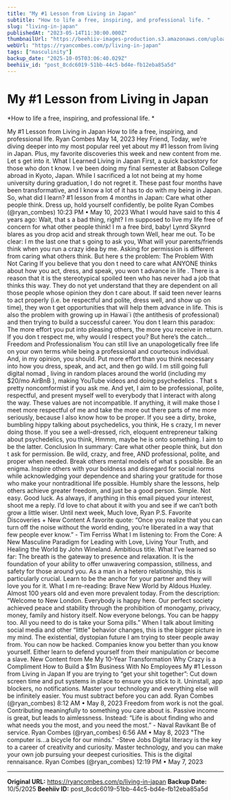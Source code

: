 ```yaml
---
title: "My #1 Lesson from Living in Japan"
subtitle: "How to life a free, inspiring, and professional life. "
slug: "living-in-japan"
publishedAt: "2023-05-14T11:30:00.000Z"
thumbnailUrl: "https://beehiiv-images-production.s3.amazonaws.com/uploads/asset/file/43f96d7d-329f-4362-a4f3-da1f30cee91d/tianshu-liu-SBK40fdKbAg-unsplash.jpg?t=1683947569"
webUrl: "https://ryancombes.com/p/living-in-japan"
tags: ["masculinity"]
backup_date: "2025-10-05T03:06:40.029Z"
beehiiv_id: "post_8cdc6019-51bb-44c5-bd4e-fb12eba85a5d"
---
```


# My #1 Lesson from Living in Japan

*How to life a free, inspiring, and professional life. *



My #1 Lesson from Living in Japan How to life a free, inspiring, and professional life. Ryan Combes May 14, 2023 Hey Friend, Today, we’re diving deeper into my most popular reel yet about my #1 lesson from living in Japan. Plus, my favorite discoveries this week and new content from me. Let s get into it. What I Learned Living in Japan First, a quick backstory for those who don t know. I ve been doing my final semester at Babson College abroad in Kyoto, Japan. While I sacrificed a lot not being at my home university during graduation, I do not regret it. These past four months have been transformative, and I know a lot of it has to do with my being in Japan. So, what did I learn? #1 lesson from 4 months in Japan: Care what other people think. Dress up, hold yourself confidently, be polite Ryan Combes (@ryan_combes) 10:23 PM • May 10, 2023 What I would have said to this 4 years ago: Wait, that s a bad thing, right? I m supposed to live my life free of concern for what other people think! I m a free bird, baby! Lynrd Skynrd blares as you drop acid and streak through town Well, hear me out. To be clear: I m the last one that s going to ask you, What will your parents/friends think when you run a crazy idea by me. Asking for permission is different from caring what others think. But here s the problem: The Problem With Not Caring If you believe that you don t need to care what ANYONE thinks about how you act, dress, and speak, you won t advance in life . There is a reason that it is the stereotypical spoiled teen who has never had a job that thinks this way. They do not yet understand that they are dependent on all those people whose opinion they don t care about. If said teen never learns to act properly (i.e. be respectful and polite, dress well, and show up on time), they won t get opportunities that will help them advance in life. This is also the problem with growing up in Hawai`i (the antithesis of professional) and then trying to build a successful career. You don t learn this paradox: The more effort you put into pleasing others, the more you receive in return. If you don t respect me, why would I respect you? But here’s the catch… Freedom and Professionalism You can still live an unapologetically free life on your own terms while being a professional and courteous individual. And, in my opinion, you should. Put more effort than you think necessary into how you dress, speak, and act, and then go wild. I m still going full digital nomad , living in random places around the world (including my $20/mo AirBnB ), making YouTube videos and doing psychedelics . That s pretty noncomformist if you ask me. And yet, I aim to be professional, polite, respectful, and present myself well to everybody that I interact with along the way. These values are not incompatible. If anything, it will make those I meet more respectful of me and take the more out there parts of me more seriously, because I also know how to be proper. If you see a dirty, broke, bumbling hippy talking about psychedelics, you think, He s crazy, I m never doing those. If you see a well-dressed, rich, eloquent entrepreneur talking about psychedelics, you think, Hmmm, maybe he is onto something. I aim to be the latter. Conclusion In summary: Care what other people think, but don t ask for permission. Be wild, crazy, and free, AND professional, polite, and proper when needed. Break others mental models of what s possible. Be an enigma. Inspire others with your boldness and disregard for social norms while acknowledging your dependence and sharing your gratitude for those who make your nontraditional life possible. Humbly share the lessons, help others achieve greater freedom, and just be a good person. Simple. Not easy. Good luck. As always, if anything in this email piqued your interest, shoot me a reply. I’d love to chat about it with you and see if we can’t both grow a little wiser. Until next week, Much love, Ryan P.S. Favorite Discoveries + New Content A favorite quote: “Once you realize that you can turn off the noise without the world ending, you’re liberated in a way that few people ever know.” - Tim Ferriss What I m listening to: From the Core: A New Masculine Paradigm for Leading with Love, Living Your Truth, and Healing the World by John Wineland. Ambitious title. What I’ve learned so far: The breath is the gateway to presence and relaxation. It is the foundation of your ability to offer unwavering compassion, stillness, and safety for those around you. As a man in a hetero relationship, this is particularly crucial. Learn to be the anchor for your partner and they will love you for it. What I m re-reading: Brave New World by Aldous Huxley. Almost 100 years old and even more prevalent today. From the description: “Welcome to New London. Everybody is happy here. Our perfect society achieved peace and stability through the prohibition of monogamy, privacy, money, family and history itself. Now everyone belongs. You can be happy too. All you need to do is take your Soma pills.” When I talk about limiting social media and other “little” behavior changes, this is the bigger picture in my mind. The existential, dystopian future I am trying to steer people away from. You can now be hacked. Companies know you better than you know yourself. Either learn to defend yourself from their manipulation or become a slave. New Content from Me My 10-Year Transformation Why Crazy is a Compliment How to Build a $1m Business With No Employees My #1 Lesson from Living in Japan If you are trying to “get your shit together”: Cut down screen time and put systems in place to ensure you stick to it. Uninstall, app blockers, no notifications. Master your technology and everything else will be infinitely easier. You must subtract before you can add. Ryan Combes (@ryan_combes) 8:12 AM • May 8, 2023 Freedom from work is not the goal. Contributing meaningfully to something you care about is. Passive income is great, but leads to aimlessness. Instead: “Life is about finding who and what needs you the most, and you need the most.” - Naval Ravikant Be of service. Ryan Combes (@ryan_combes) 6:56 AM • May 8, 2023 "The computer is...a bicycle for our minds." -Steve Jobs Digital literacy is the key to a career of creativity and curiosity. Master technology, and you can make your own job pursuing your deepest curiosities. This is the digital rennaisance. Ryan Combes (@ryan_combes) 12:19 PM • May 7, 2023

---

**Original URL:** https://ryancombes.com/p/living-in-japan
**Backup Date:** 10/5/2025
**Beehiiv ID:** post_8cdc6019-51bb-44c5-bd4e-fb12eba85a5d
